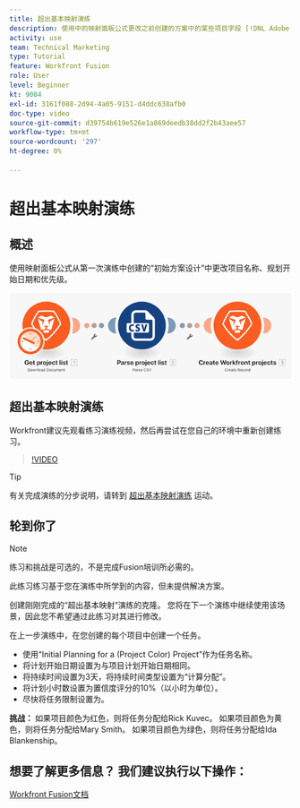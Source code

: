 ```yaml
---
title: 超出基本映射演练
description: 使用中的映射面板公式更改之前创建的方案中的某些项目字段 [!DNL Adobe Workfront Fusion].
activity: use
team: Technical Marketing
type: Tutorial
feature: Workfront Fusion
role: User
level: Beginner
kt: 9004
exl-id: 3161f088-2d94-4a05-9151-d4ddc638afb0
doc-type: video
source-git-commit: d39754b619e526e1a869deedb38dd2f2b43aee57
workflow-type: tm+mt
source-wordcount: '297'
ht-degree: 0%

---
```


# 超出基本映射演练

## 概述

使用映射面板公式从第一次演练中创建的“初始方案设计”中更改项目名称、规划开始日期和优先级。

![融合场景的图像](assets/understand-the-basics-1.png)

## 超出基本映射演练

Workfront建议先观看练习演练视频，然后再尝试在您自己的环境中重新创建练习。

>[!VIDEO](https://video.tv.adobe.com/v/335264/?quality=12)

>[!TIP]
>
>有关完成演练的分步说明，请转到 [超出基本映射演练](https://experienceleague.adobe.com/docs/workfront-learn/tutorials-workfront/fusion/exercises/beyond-basic-mapping.html?lang=en) 运动。

## 轮到你了

>[!NOTE]
>
>练习和挑战是可选的，不是完成Fusion培训所必需的。

此练习练习基于您在演练中所学到的内容，但未提供解决方案。

创建刚刚完成的“超出基本映射”演练的克隆。 您将在下一个演练中继续使用该场景，因此您不希望通过此练习对其进行修改。

在上一步演练中，在您创建的每个项目中创建一个任务。

* 使用“Initial Planning for a (Project Color) Project”作为任务名称。
* 将计划开始日期设置为与项目计划开始日期相同。
* 将持续时间设置为3天，将持续时间类型设置为“计算分配”。
* 将计划小时数设置为置信度评分的10%（以小时为单位）。
* 尽快将任务限制设置为。

**挑战：** 如果项目颜色为红色，则将任务分配给Rick Kuvec。 如果项目颜色为黄色，则将任务分配给Mary Smith。 如果项目颜色为绿色，则将任务分配给Ida Blankenship。

## 想要了解更多信息？ 我们建议执行以下操作：

[Workfront Fusion文档](https://experienceleague.adobe.com/docs/workfront/using/adobe-workfront-fusion/workfront-fusion-2.html?lang=en)
